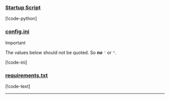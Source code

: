 ### [Startup Script](#tab/startup)

[!code-python[](../../../examples/Python.ExampleApplication/Python.ExampleApplication.py)]

### [config.ini](#tab/config)

> [!Important]
> The values below should not be quoted. So ***no*** `'` or `"`.

[!code-ini[](../../../examples/Python.ExampleApplication/config.ini)]

### [requirements.txt](#tab/reqs)

[!code-text[](../../../examples/Python.ExampleApplication/requirements.txt#L3-)]

---
